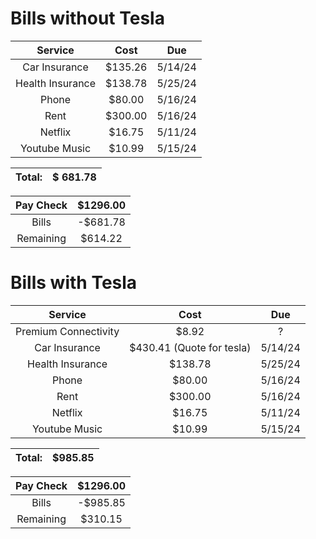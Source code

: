 # Bills without Tesla 
| Service            | Cost      |   Due   |
|:------------------:|:---------:|:-------:|
| Car Insurance      | $135.26   | 5/14/24 |
| Health Insurance   | $138.78   | 5/25/24 |
| Phone              | $80.00    | 5/16/24 |
| Rent               | $300.00   | 5/16/24 |
| Netflix            | $16.75    | 5/11/24 |
| Youtube Music      | $10.99    | 5/15/24 |

| Total: | $ 681.78 |
| ------ | ------ |

| Pay Check | $1296.00 |
|:---------:|:--------:|
| Bills     | -$681.78 |
| Remaining | $614.22  |

# Bills with Tesla
| Service               | Cost                      | Due |
|:---------------------:|:-------------------------:|:-------:|
| Premium Connectivity  | $8.92                     |    ?    |
| Car Insurance         | $430.41 (Quote for tesla) | 5/14/24 |
| Health Insurance      | $138.78                   | 5/25/24 |
| Phone                 | $80.00                    | 5/16/24 |
| Rent                  | $300.00                   | 5/16/24 |
| Netflix               | $16.75                    | 5/11/24 |
| Youtube Music         | $10.99                    | 5/15/24 |

| Total: | $985.85 |
| ------ | ------- |

| Pay Check | $1296.00 |
|:---------:|:--------:|
| Bills     | -$985.85 |
| Remaining | $310.15  |